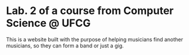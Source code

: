 # Lab. 2 of a course from Computer Science @ UFCG

This is a website built with the purpose of helping musicians find another musicians, so they can form a band or just a gig.
